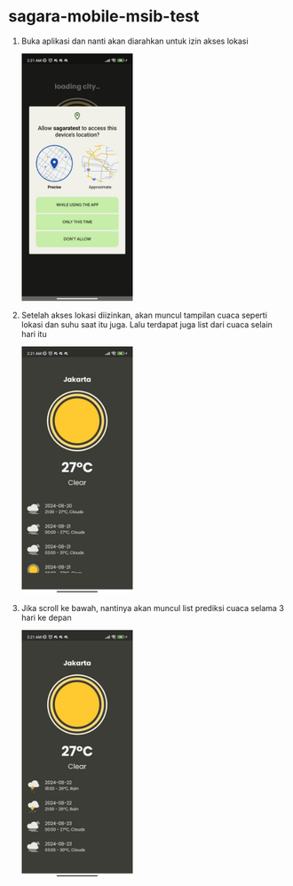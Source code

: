# sagara-mobile-msib-test

1. Buka aplikasi dan nanti akan diarahkan untuk izin akses lokasi

   <img src="assets/images/1.jpeg" width="200"/>

2. Setelah akses lokasi diizinkan, akan muncul tampilan cuaca seperti lokasi dan suhu saat itu juga. Lalu terdapat juga list dari cuaca selain hari itu

   <img src="assets/images/2.jpeg" width="200"/>

3. Jika scroll ke bawah, nantinya akan muncul list prediksi cuaca selama 3 hari ke depan

   <img src="assets/images/3.jpeg" width="200"/>
